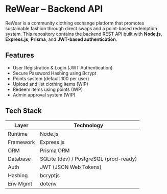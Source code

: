 #  ReWear – Backend API

ReWear is a community clothing exchange platform that promotes sustainable fashion through direct swaps and a point-based redemption system. This repository contains the backend REST API built with **Node.js**, **Express.js**, **Prisma**, and **JWT-based authentication**.


## Features

- User Registration & Login (JWT Authentication)
-  Secure Password Hashing using Bcrypt
-  Points system (default 100 per user)
-  Upload and list clothing items (WIP)
-  Redeem items using points (WIP)
-  Admin approval system (WIP)


##  Tech Stack

| Layer      | Technology              |
|------------|--------------------------|
| Runtime    | Node.js                 |
| Framework  | Express.js              |
| ORM        | Prisma ORM              |
| Database   | SQLite (dev) / PostgreSQL (prod-ready) |
| Auth       | JWT (JSON Web Tokens)   |
| Hashing    | bcryptjs                |
| Env Mgmt   | dotenv                  |



